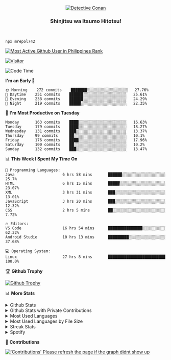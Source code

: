 <p align="center">
<a href="https://mrepol742.github.io">
  <img alt="Detective Conan" src="https://mrepol742-gif-randomizer.vercel.app/api" /> 
  </a> 
  <h3 align="center">Shinjitsu wa Itsumo Hitotsu!</h3>
</p>
<br>

~~~
npx mrepol742
~~~
 
[![Most Active Github User in Philippines Rank](https://enibdhv97zm33sz.m.pipedream.net)](https://mrepol742.github.io)

[![Visitor](https://visitor-badge.glitch.me/badge?page_id=mrepol742)](https:/mrepol742.github.io)

[comment]: <> (This is a automated generated Data from github action workflow)
[comment]: <> (START OF GENERATED DATA)

<!--START_SECTION:waka-->
![Code Time](http://img.shields.io/badge/Code%20Time-419%20hrs%2016%20mins-blue)

**I'm an Early 🐤** 

```text
🌞 Morning    272 commits    ███████░░░░░░░░░░░░░░░░░░   27.76% 
🌆 Daytime    251 commits    ██████░░░░░░░░░░░░░░░░░░░   25.61% 
🌃 Evening    238 commits    ██████░░░░░░░░░░░░░░░░░░░   24.29% 
🌙 Night      219 commits    █████░░░░░░░░░░░░░░░░░░░░   22.35%

```
📅 **I'm Most Productive on Tuesday** 

```text
Monday       163 commits    ████░░░░░░░░░░░░░░░░░░░░░   16.63% 
Tuesday      179 commits    ████░░░░░░░░░░░░░░░░░░░░░   18.27% 
Wednesday    131 commits    ███░░░░░░░░░░░░░░░░░░░░░░   13.37% 
Thursday     99 commits     ██░░░░░░░░░░░░░░░░░░░░░░░   10.1% 
Friday       176 commits    ████░░░░░░░░░░░░░░░░░░░░░   17.96% 
Saturday     100 commits    ██░░░░░░░░░░░░░░░░░░░░░░░   10.2% 
Sunday       132 commits    ███░░░░░░░░░░░░░░░░░░░░░░   13.47%

```


📊 **This Week I Spent My Time On** 

```text
💬 Programming Languages: 
Java                     6 hrs 58 mins       ██████░░░░░░░░░░░░░░░░░░░   25.7% 
HTML                     6 hrs 15 mins       █████░░░░░░░░░░░░░░░░░░░░   23.07% 
XML                      3 hrs 31 mins       ███░░░░░░░░░░░░░░░░░░░░░░   13.01% 
JavaScript               3 hrs 20 mins       ███░░░░░░░░░░░░░░░░░░░░░░   12.32% 
CSS                      2 hrs 5 mins        ██░░░░░░░░░░░░░░░░░░░░░░░   7.72%

🔥 Editors: 
VS Code                  16 hrs 54 mins      ███████████████░░░░░░░░░░   62.32% 
Android Studio           10 hrs 13 mins      █████████░░░░░░░░░░░░░░░░   37.68%

💻 Operating System: 
Linux                    27 hrs 8 mins       █████████████████████████   100.0%

```


<!--END_SECTION:waka-->

[comment]: <> (END OF GENERATED DATA)

<p>

🏆 **Github Trophy**
  
<a href="https://mrepol742.github.io">
<img alt="Github Trophy" src="https://github-profile-trophy.vercel.app/?username=mrepol742&theme=gruvbox">
</a>
</p>

<p>

📊 **More Stats**
  
<details>
  <summary>Github Stats</summary>
  <br>
  <a href="https://mrepol742.github.io">
  <img alt="Github Stats" src="https://github-readme-stats.vercel.app/api?username=mrepol742&show_icons=true&count_private=true&theme=gruvbox">
</a>  
  
</details> 
  
  <details>
  <summary>Github Stats with Private Contributions</summary>
  <br>
 <a href="https://mrepol742.github.io">
<img alt="Github Stats with Private Contributions" src="https://mrepol742.github.io/github-stats/generated/overview.svg">
</a>
</details>
  
<details>
  <summary>Most Used Languages</summary>
  <br>
 <a href="https://mrepol742.github.io">
<img alt="Most Used Languages" src="https://github-readme-stats.vercel.app/api/top-langs/?username=mrepol742&layout=compact&include_all_commits=true&&count_private=true&langs_count=20&theme=gruvbox">
</a>
</details>

 <details>
  <summary>Most Used Languages by File Size</summary>
  <br>
 <a href="https://mrepol742.github.io">
<img alt="Most Used Languages by File Size" src="https://mrepol742.github.io/github-stats/generated/languages.svg">
</a>
</details>

<details>
  <summary>Streak Stats</summary>
  <br>
<a href="https://mrepol742.github.io">
<img alt="'Streak Stats' Please refresh the page if the stats didnt show up" src="https://mrepol742-streak-stats.herokuapp.com/?user=mrepol742&theme=gruvbox">
</a>
</p>
</details>
<details>
  <summary>Spotify</summary>
  <br>
<a href="https://mrepol742.github.io">
<img alt="Spotify" src="https://spotify-recently-played-readme.vercel.app/api?user=7xx9e7hwq1qyown0m4ut78pcz&count=10&unique=true">
</a>
</p>
</details>


📜 **Contributions**
  
<a href="https://mrepol742.github.io">
<img alt="'Contributions' Please refresh the page if the graph didnt show up" src="https://mrepol742-activity-graph.herokuapp.com/graph?username=mrepol742&theme=github&hide_border=true">
</a>
</p>
